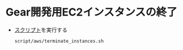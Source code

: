 # Gear開発用EC2インスタンスの終了

- [スクリプト](../../../script/aws/terminate_instances.sh)を実行する
  ```sh
  script/aws/terminate_instances.sh
  ```
